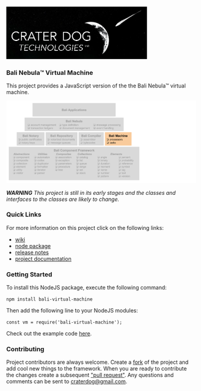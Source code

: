 ![Logo](docs/images/CraterDogLogo.png)

### Bali Nebula™ Virtual Machine
This project provides a JavaScript version of the the Bali Nebula™ virtual machine.

![Pyramid](docs/images/BaliPyramid.png)

_**WARNING**_
_This project is still in its early stages and the classes and interfaces to the classes are likely to change._

### Quick Links
For more information on this project click on the following links:
 * [wiki](https://github.com/craterdog-bali/js-bali-virtual-machine/wiki)
 * [node package](https://www.npmjs.com/package/bali-virtual-machine)
 * [release notes](https://github.com/craterdog-bali/js-bali-virtual-machine/wiki/release-notes)
 * [project documentation](https://github.com/craterdog-bali/bali-project-documentation/wiki)

### Getting Started
To install this NodeJS package, execute the following command:
```
npm install bali-virtual-machine
```
Then add the following line to your NodeJS modules:
```
const vm = require('bali-virtual-machine');
```

Check out the example code [here](https://github.com/craterdog-bali/js-bali-virtual-machine/wiki/code-examples).

### Contributing
Project contributors are always welcome. Create a [fork](https://github.com/craterdog-bali/js-bali-virtual-machine) of the project and add cool new things to the framework. When you are ready to contribute the changes create a subsequent ["pull request"](https://help.github.com/articles/about-pull-requests/). Any questions and comments can be sent to craterdog@gmail.com.
